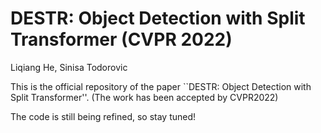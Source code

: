 # DESTR: Object Detection with Split Transformer (CVPR 2022)

Liqiang He, Sinisa Todorovic

This is the official repository of the paper ``DESTR: Object Detection with Split Transformer''. (The work has been accepted by CVPR2022)

The code is still being refined, so stay tuned!